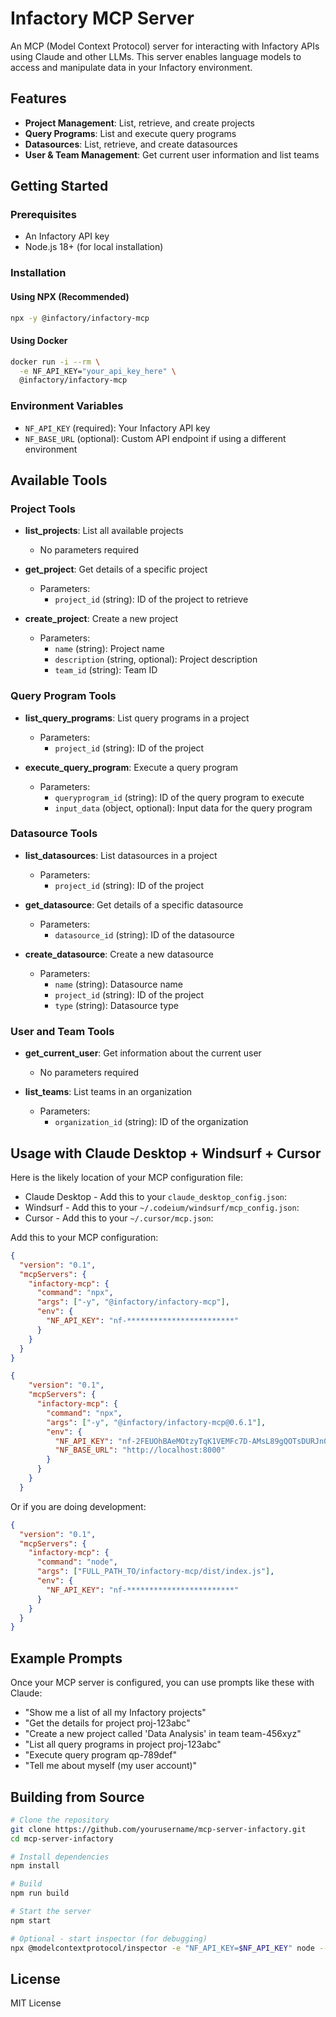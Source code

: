 # Infactory MCP Server

An MCP (Model Context Protocol) server for interacting with Infactory APIs using Claude and other LLMs. This server enables language models to access and manipulate data in your Infactory environment.

## Features

- **Project Management**: List, retrieve, and create projects
- **Query Programs**: List and execute query programs
- **Datasources**: List, retrieve, and create datasources
- **User & Team Management**: Get current user information and list teams

## Getting Started

### Prerequisites

- An Infactory API key
- Node.js 18+ (for local installation)

### Installation

#### Using NPX (Recommended)

```bash
npx -y @infactory/infactory-mcp
```

#### Using Docker

```bash
docker run -i --rm \
  -e NF_API_KEY="your_api_key_here" \
  @infactory/infactory-mcp
```

### Environment Variables

- `NF_API_KEY` (required): Your Infactory API key
- `NF_BASE_URL` (optional): Custom API endpoint if using a different environment

## Available Tools

### Project Tools

- **list_projects**: List all available projects

  - No parameters required

- **get_project**: Get details of a specific project

  - Parameters:
    - `project_id` (string): ID of the project to retrieve

- **create_project**: Create a new project
  - Parameters:
    - `name` (string): Project name
    - `description` (string, optional): Project description
    - `team_id` (string): Team ID

### Query Program Tools

- **list_query_programs**: List query programs in a project

  - Parameters:
    - `project_id` (string): ID of the project

- **execute_query_program**: Execute a query program
  - Parameters:
    - `queryprogram_id` (string): ID of the query program to execute
    - `input_data` (object, optional): Input data for the query program

### Datasource Tools

- **list_datasources**: List datasources in a project

  - Parameters:
    - `project_id` (string): ID of the project

- **get_datasource**: Get details of a specific datasource

  - Parameters:
    - `datasource_id` (string): ID of the datasource

- **create_datasource**: Create a new datasource
  - Parameters:
    - `name` (string): Datasource name
    - `project_id` (string): ID of the project
    - `type` (string): Datasource type

### User and Team Tools

- **get_current_user**: Get information about the current user

  - No parameters required

- **list_teams**: List teams in an organization
  - Parameters:
    - `organization_id` (string): ID of the organization

## Usage with Claude Desktop + Windsurf + Cursor

Here is the likely location of your MCP configuration file:

- Claude Desktop - Add this to your `claude_desktop_config.json`:
- Windsurf - Add this to your `~/.codeium/windsurf/mcp_config.json`:
- Cursor - Add this to your `~/.cursor/mcp.json`:

Add this to your MCP configuration:

```json
{
  "version": "0.1",
  "mcpServers": {
    "infactory-mcp": {
      "command": "npx",
      "args": ["-y", "@infactory/infactory-mcp"],
      "env": {
        "NF_API_KEY": "nf-************************"
      }
    }
  }
}
```

```json
{
    "version": "0.1",
    "mcpServers": {
      "infactory-mcp": {
        "command": "npx",
        "args": ["-y", "@infactory/infactory-mcp@0.6.1"],
        "env": {
          "NF_API_KEY": "nf-2FEUOhBAeMOtzyTqK1VEMFc7D-AMsL89gQOTsDURJn0",
          "NF_BASE_URL": "http://localhost:8000"
        }
      }
    }
  }  
```

Or if you are doing development:

```json
{
  "version": "0.1",
  "mcpServers": {
    "infactory-mcp": {
      "command": "node",
      "args": ["FULL_PATH_TO/infactory-mcp/dist/index.js"],
      "env": {
        "NF_API_KEY": "nf-************************"
      }
    }
  }
}
```

## Example Prompts

Once your MCP server is configured, you can use prompts like these with Claude:

- "Show me a list of all my Infactory projects"
- "Get the details for project proj-123abc"
- "Create a new project called 'Data Analysis' in team team-456xyz"
- "List all query programs in project proj-123abc"
- "Execute query program qp-789def"
- "Tell me about myself (my user account)"

## Building from Source

```bash
# Clone the repository
git clone https://github.com/yourusername/mcp-server-infactory.git
cd mcp-server-infactory

# Install dependencies
npm install

# Build
npm run build

# Start the server
npm start

# Optional - start inspector (for debugging)
npx @modelcontextprotocol/inspector -e "NF_API_KEY=$NF_API_KEY" node -- dist/index.js
```

## License

MIT License
